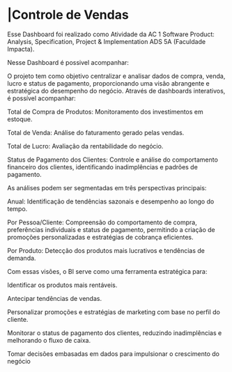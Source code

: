 # |Controle de Vendas

Esse Dashboard foi realizado como Atividade da AC 1 Software Product: Analysis, Specification, Project & Implementation ADS 5A (Faculdade Impacta).

Nesse Dashboard é possivel acompanhar:

O projeto tem como objetivo centralizar e analisar dados de compra, venda, lucro e status de pagamento, proporcionando uma visão abrangente e estratégica do desempenho do negócio. Através de dashboards interativos, é possível acompanhar:

Total de Compra de Produtos: Monitoramento dos investimentos em estoque.

Total de Venda: Análise do faturamento gerado pelas vendas.

Total de Lucro: Avaliação da rentabilidade do negócio.

Status de Pagamento dos Clientes: Controle e análise do comportamento financeiro dos clientes, identificando inadimplências e padrões de pagamento.

As análises podem ser segmentadas em três perspectivas principais:

Anual: Identificação de tendências sazonais e desempenho ao longo do tempo.

Por Pessoa/Cliente: Compreensão do comportamento de compra, preferências individuais e status de pagamento, permitindo a criação de promoções personalizadas e estratégias de cobrança eficientes.

Por Produto: Detecção dos produtos mais lucrativos e tendências de demanda.

Com essas visões, o BI serve como uma ferramenta estratégica para:

Identificar os produtos mais rentáveis.

Antecipar tendências de vendas.

Personalizar promoções e estratégias de marketing com base no perfil do cliente.

Monitorar o status de pagamento dos clientes, reduzindo inadimplências e melhorando o fluxo de caixa.

Tomar decisões embasadas em dados para impulsionar o crescimento do negócio
